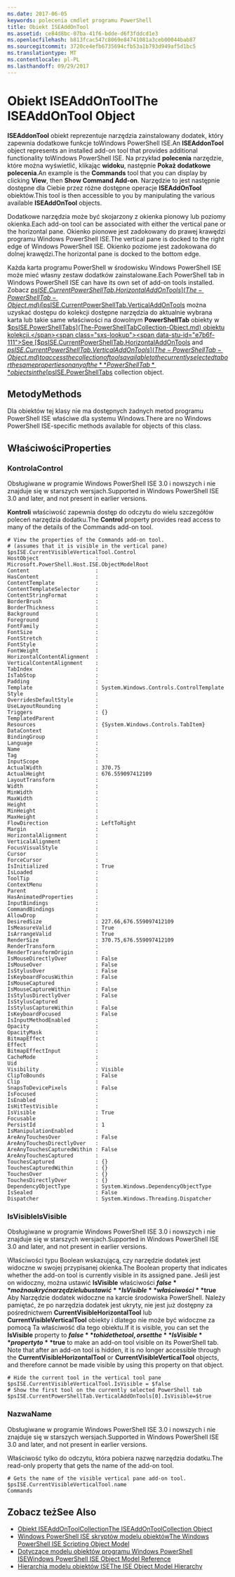 ```yaml
---
ms.date: 2017-06-05
keywords: polecenia cmdlet programu PowerShell
title: Obiekt ISEAddOnTool
ms.assetid: ce84d8bc-07ba-41f6-bdde-d6f3fddcd1e3
ms.openlocfilehash: b813fcac547c8069e84741081a3ceb00044bab87
ms.sourcegitcommit: 3720ce4efb6735694cfb53a1b793d949af5d1bc5
ms.translationtype: MT
ms.contentlocale: pl-PL
ms.lasthandoff: 09/29/2017
---
```

# <a name="the-iseaddontool-object"></a><span data-ttu-id="e7b6f-103">Obiekt ISEAddOnTool</span><span class="sxs-lookup"><span data-stu-id="e7b6f-103">The ISEAddOnTool Object</span></span>
  <span data-ttu-id="e7b6f-104">**ISEAddonTool** obiekt reprezentuje narzędzia zainstalowany dodatek, który zapewnia dodatkowe funkcje toWindows PowerShell ISE.</span><span class="sxs-lookup"><span data-stu-id="e7b6f-104">An **ISEAddonTool** object represents an installed add-on tool that provides additional functionality toWindows PowerShell ISE.</span></span> <span data-ttu-id="e7b6f-105">Na przykład **polecenia** narzędzie, które można wyświetlić, klikając **widoku**, następnie **Pokaż dodatkowe polecenia**.</span><span class="sxs-lookup"><span data-stu-id="e7b6f-105">An example is the **Commands** tool that you can display by clicking **View**, then **Show Command Add-on**.</span></span> <span data-ttu-id="e7b6f-106">Narzędzie to jest następnie dostępne dla Ciebie przez różne dostępne operacje **ISEAddOnTool** obiektów.</span><span class="sxs-lookup"><span data-stu-id="e7b6f-106">This tool is then accessible to you by manipulating the various available **ISEAddOnTool** objects.</span></span>

 <span data-ttu-id="e7b6f-107">Dodatkowe narzędzia może być skojarzony z okienka pionowy lub poziomy okienka.</span><span class="sxs-lookup"><span data-stu-id="e7b6f-107">Each add-on tool can be associated with either the vertical pane or the horizontal pane.</span></span> <span data-ttu-id="e7b6f-108">Okienko pionowe jest zadokowany do prawej krawędzi programu Windows PowerShell ISE.</span><span class="sxs-lookup"><span data-stu-id="e7b6f-108">The vertical pane is docked to the right edge of Windows PowerShell ISE.</span></span> <span data-ttu-id="e7b6f-109">Okienko poziome jest zadokowana do dolnej krawędzi.</span><span class="sxs-lookup"><span data-stu-id="e7b6f-109">The horizontal pane is docked to the bottom edge.</span></span>

 <span data-ttu-id="e7b6f-110">Każda karta programu PowerShell w środowisku Windows PowerShell ISE może mieć własny zestaw dodatków zainstalowane.</span><span class="sxs-lookup"><span data-stu-id="e7b6f-110">Each PowerShell tab in Windows PowerShell ISE can have its own set of add-on tools installed.</span></span> <span data-ttu-id="e7b6f-111">Zobacz [$psISE.CurrentPowerShellTab.HorizontalAddOnTools](The-PowerShellTab-Object.md) i [$psISE.CurrentPowerShellTab.VerticalAddOnTools](The-PowerShellTab-Object.md) można uzyskać dostępu do kolekcji dostępne narzędzia do aktualnie wybrana karta lub takie same właściwości na dowolnym **PowerShellTab** obiekty w [$psISE.PowerShellTabs](The-PowerShellTabCollection-Object.md) obiektu kolekcji.</span><span class="sxs-lookup"><span data-stu-id="e7b6f-111">See [$psISE.CurrentPowerShellTab.HorizontalAddOnTools](The-PowerShellTab-Object.md) and [$psISE.CurrentPowerShellTab.VerticalAddOnTools](The-PowerShellTab-Object.md) to access the collection of tools available to the currently selected tab or the same properties on any of the **PowerShellTab** objects in the [$psISE.PowerShellTabs](The-PowerShellTabCollection-Object.md) collection object.</span></span>

## <a name="methods"></a><span data-ttu-id="e7b6f-112">Metody</span><span class="sxs-lookup"><span data-stu-id="e7b6f-112">Methods</span></span>
 <span data-ttu-id="e7b6f-113">Dla obiektów tej klasy nie ma dostępnych żadnych metod programu PowerShell ISE właściwe dla systemu Windows.</span><span class="sxs-lookup"><span data-stu-id="e7b6f-113">There are no Windows PowerShell ISE-specific methods available for objects of this class.</span></span>

## <a name="properties"></a><span data-ttu-id="e7b6f-114">Właściwości</span><span class="sxs-lookup"><span data-stu-id="e7b6f-114">Properties</span></span>

### <a name="control"></a><span data-ttu-id="e7b6f-115">Kontrola</span><span class="sxs-lookup"><span data-stu-id="e7b6f-115">Control</span></span>
  <span data-ttu-id="e7b6f-116">Obsługiwane w programie Windows PowerShell ISE 3.0 i nowszych i nie znajduje się w starszych wersjach.</span><span class="sxs-lookup"><span data-stu-id="e7b6f-116">Supported in Windows PowerShell ISE 3.0 and later, and not present in earlier versions.</span></span>

 <span data-ttu-id="e7b6f-117">**Kontroli** właściwość zapewnia dostęp do odczytu do wielu szczegółów poleceń narzędzia dodatku.</span><span class="sxs-lookup"><span data-stu-id="e7b6f-117">The **Control** property provides read access to many of the details of the Commands add-on tool.</span></span>

```
# View the properties of the Commands add-on tool.
# (assumes that it is visible in the vertical pane)
$psISE.CurrentVisibleVerticalTool.Control
HostObject                  : Microsoft.PowerShell.Host.ISE.ObjectModelRoot
Content                     :
HasContent                  :
ContentTemplate             :
ContentTemplateSelector     :
ContentStringFormat         :
BorderBrush                 :
BorderThickness             :
Background                  :
Foreground                  :
FontFamily                  :
FontSize                    :
FontStretch                 :
FontStyle                   :
FontWeight                  :
HorizontalContentAlignment  :
VerticalContentAlignment    :
TabIndex                    :
IsTabStop                   :
Padding                     :
Template                    : System.Windows.Controls.ControlTemplate
Style                       :
OverridesDefaultStyle       :
UseLayoutRounding           :
Triggers                    : {}
TemplatedParent             :
Resources                   : {System.Windows.Controls.TabItem}
DataContext                 :
BindingGroup                :
Language                    :
Name                        :
Tag                         :
InputScope                  :
ActualWidth                 : 370.75
ActualHeight                : 676.559097412109
LayoutTransform             :
Width                       :
MinWidth                    :
MaxWidth                    :
Height                      :
MinHeight                   :
MaxHeight                   :
FlowDirection               : LeftToRight
Margin                      :
HorizontalAlignment         :
VerticalAlignment           :
FocusVisualStyle            :
Cursor                      :
ForceCursor                 :
IsInitialized               : True
IsLoaded                    :
ToolTip                     :
ContextMenu                 :
Parent                      :
HasAnimatedProperties       :
InputBindings               :
CommandBindings             :
AllowDrop                   :
DesiredSize                 : 227.66,676.559097412109
IsMeasureValid              : True
IsArrangeValid              : True
RenderSize                  : 370.75,676.559097412109
RenderTransform             :
RenderTransformOrigin       :
IsMouseDirectlyOver         : False
IsMouseOver                 : False
IsStylusOver                : False
IsKeyboardFocusWithin       : False
IsMouseCaptured             :
IsMouseCaptureWithin        : False
IsStylusDirectlyOver        : False
IsStylusCaptured            :
IsStylusCaptureWithin       : False
IsKeyboardFocused           : False
IsInputMethodEnabled        :
Opacity                     :
OpacityMask                 :
BitmapEffect                :
Effect                      :
BitmapEffectInput           :
CacheMode                   :
Uid                         :
Visibility                  : Visible
ClipToBounds                : False
Clip                        :
SnapsToDevicePixels         : False
IsFocused                   :
IsEnabled                   :
IsHitTestVisible            :
IsVisible                   : True
Focusable                   :
PersistId                   : 1
IsManipulationEnabled       :
AreAnyTouchesOver           : False
AreAnyTouchesDirectlyOver   :
AreAnyTouchesCapturedWithin : False
AreAnyTouchesCaptured       :
TouchesCaptured             : {}
TouchesCapturedWithin       : {}
TouchesOver                 : {}
TouchesDirectlyOver         : {}
DependencyObjectType        : System.Windows.DependencyObjectType
IsSealed                    : False
Dispatcher                  : System.Windows.Threading.Dispatcher

```

### <a name="isvisible"></a><span data-ttu-id="e7b6f-118">IsVisible</span><span class="sxs-lookup"><span data-stu-id="e7b6f-118">IsVisible</span></span>
  <span data-ttu-id="e7b6f-119">Obsługiwane w programie Windows PowerShell ISE 3.0 i nowszych i nie znajduje się w starszych wersjach.</span><span class="sxs-lookup"><span data-stu-id="e7b6f-119">Supported in Windows PowerShell ISE 3.0 and later, and not present in earlier versions.</span></span>

 <span data-ttu-id="e7b6f-120">Właściwości typu Boolean wskazującą, czy narzędzie dodatek jest widoczne w swojej przypisanej okienka.</span><span class="sxs-lookup"><span data-stu-id="e7b6f-120">The Boolean property that indicates whether the add-on tool is currently visible in its assigned pane.</span></span> <span data-ttu-id="e7b6f-121">Jeśli jest on widoczny, można ustawić **IsVisible** właściwości **$false** można ukryć narzędzie lub ustawić **IsVisible** właściwości **$true** Aby Narzędzie dodatek widoczne na karcie środowiska PowerShell. Należy pamiętać, że po narzędzia dodatek jest ukryty, nie jest już dostępny za pośrednictwem **CurrentVisibleHorizontalTool** lub **CurrentVisibleVerticalTool** obiekty i dlatego nie może być widoczne za pomocą Ta właściwość dla tego obiektu.</span><span class="sxs-lookup"><span data-stu-id="e7b6f-121">If it is visible, you can set the **IsVisible** property to **$false** to hide the tool, or set the **IsVisible** property to **$true** to make an add-on tool visible on its PowerShell tab. Note that after an add-on tool is hidden, it is no longer accessible through the **CurrentVisibleHorizontalTool** or **CurrentVisibleVerticalTool** objects, and therefore cannot be made visible by using this property on that object.</span></span>

```
# Hide the current tool in the vertical tool pane
$psISE.CurrentVisibleVerticalTool.IsVisible = $false
# Show the first tool on the currently selected PowerShell tab
$psISE.CurrentPowerShellTab.VerticalAddOnTools[0].IsVisible=$true

```

### <a name="name"></a><span data-ttu-id="e7b6f-122">Nazwa</span><span class="sxs-lookup"><span data-stu-id="e7b6f-122">Name</span></span>
  <span data-ttu-id="e7b6f-123">Obsługiwane w programie Windows PowerShell ISE 3.0 i nowszych i nie znajduje się w starszych wersjach.</span><span class="sxs-lookup"><span data-stu-id="e7b6f-123">Supported in Windows PowerShell ISE 3.0 and later, and not present in earlier versions.</span></span>

 <span data-ttu-id="e7b6f-124">Właściwość tylko do odczytu, która pobiera nazwę narzędzia dodatku.</span><span class="sxs-lookup"><span data-stu-id="e7b6f-124">The read-only property that gets the name of the add-on tool.</span></span>

```
# Gets the name of the visible vertical pane add-on tool.
$psISE.CurrentVisibleVerticalTool.name
Commands

```

## <a name="see-also"></a><span data-ttu-id="e7b6f-125">Zobacz też</span><span class="sxs-lookup"><span data-stu-id="e7b6f-125">See Also</span></span>
- [<span data-ttu-id="e7b6f-126">Obiekt ISEAddOnToolCollection</span><span class="sxs-lookup"><span data-stu-id="e7b6f-126">The ISEAddOnToolCollection Object</span></span>](The-ISEAddOnToolCollection-Object.md)
- [<span data-ttu-id="e7b6f-127">Windows PowerShell ISE skryptów modelu obiektów</span><span class="sxs-lookup"><span data-stu-id="e7b6f-127">The Windows PowerShell ISE Scripting Object Model</span></span>](The-Windows-PowerShell-ISE-Scripting-Object-Model.md)
- [<span data-ttu-id="e7b6f-128">Dotyczące modelu obiektów programu Windows PowerShell ISE</span><span class="sxs-lookup"><span data-stu-id="e7b6f-128">Windows PowerShell ISE Object Model Reference</span></span>](Windows-PowerShell-ISE-Object-Model-Reference.md)
- [<span data-ttu-id="e7b6f-129">Hierarchia modelu obiektów ISE</span><span class="sxs-lookup"><span data-stu-id="e7b6f-129">The ISE Object Model Hierarchy</span></span>](The-ISE-Object-Model-Hierarchy.md)

